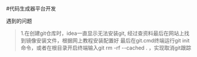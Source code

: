 #代码生成器平台开发

遇到的问题
> 1.在创建git仓库时，idea一直显示无法安装git,
> 经过查资料最后在网站上找到镜像安装文件，根据网上教程安装配置好
> 最后在git.cmd终端运行git init命令，或者在根目录开启终端输入git rm -rf --cached .
，实现取消git跟踪
